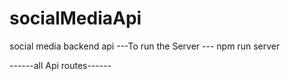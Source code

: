 # socialMediaApi

social media backend api
---To run the Server ---
npm run server

------all Api routes------
